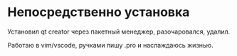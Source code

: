 # Непосредственно установка

Установил qt creator через пакетный менеджер, разочаровался, удалил.

Работаю в vim/vscode, ручками пишу .pro и наслаждаюсь жизнью.
